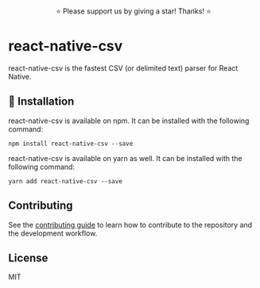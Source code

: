 <p align="center">
  ⭐️ Please support us by giving a star! Thanks! ⭐️
</p>

# react-native-csv

react-native-csv is the fastest CSV (or delimited text) parser for React Native.

## 🔧 Installation

react-native-csv is available on npm. It can be installed with the following command:

```
npm install react-native-csv --save
```

react-native-csv is available on yarn as well. It can be installed with the following command:

```
yarn add react-native-csv --save
```

## Contributing

See the [contributing guide](CONTRIBUTING.md) to learn how to contribute to the repository and the development workflow.

## License

MIT

<!--

Run the example app on iOS:

  $ yarn example ios

Run the example app on Android:

  $ yarn example android
  $ react-native run-android
  $ react-native start
  
-->
